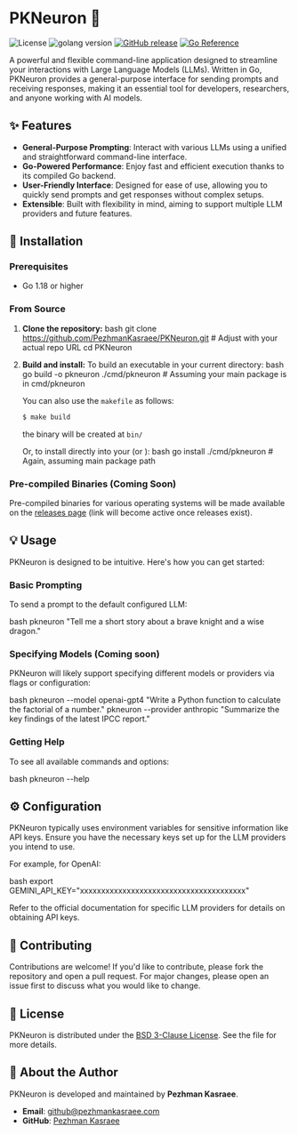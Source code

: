 # PKNeuron 🧠

![License](https://img.shields.io/badge/License-BSD_3--Clause-blue.svg)
![golang version](https://img.shields.io/github/go-mod/go-version/pezhmankasraee/pkneuron)
[![GitHub release](https://img.shields.io/github/v/release/pezhmankasraee/pkneuron)](https://github.com/pezhmankasraee/pksetdev/releases)
[![Go Reference](https://pkg.go.dev/badge/github.com/pezhmankasraee/pkneuron.svg)](https://pkg.go.dev/github.com/pezhmankasraee/pkneuron)

A powerful and flexible command-line application designed to streamline your interactions with Large Language Models (LLMs). Written in Go, PKNeuron provides a general-purpose interface for sending prompts and receiving responses, making it an essential tool for developers, researchers, and anyone working with AI models.

## ✨ Features

*   **General-Purpose Prompting**: Interact with various LLMs using a unified and straightforward command-line interface.
*   **Go-Powered Performance**: Enjoy fast and efficient execution thanks to its compiled Go backend.
*   **User-Friendly Interface**: Designed for ease of use, allowing you to quickly send prompts and get responses without complex setups.
*   **Extensible**: Built with flexibility in mind, aiming to support multiple LLM providers and future features.

## 🚀 Installation

### Prerequisites

*   Go 1.18 or higher

### From Source

1.  **Clone the repository:**
    bash
    git clone https://github.com/PezhmanKasraee/PKNeuron.git # Adjust with your actual repo URL
    cd PKNeuron
    

2.  **Build and install:**
    To build an executable in your current directory:
    bash
    go build -o pkneuron ./cmd/pkneuron # Assuming your main package is in cmd/pkneuron

    You can also use the `makefile` as follows:
    ```bash
    $ make build
    ```
    the binary will be created at `bin/`
    
    Or, to install  directly into your  (or ):
    bash
    go install ./cmd/pkneuron # Again, assuming main package path
    

### Pre-compiled Binaries (Coming Soon)

Pre-compiled binaries for various operating systems will be made available on the [releases page](https://github.com/PezhmanKasraee/PKNeuron/releases) (link will become active once releases exist).

## 💡 Usage

PKNeuron is designed to be intuitive. Here's how you can get started:

### Basic Prompting

To send a prompt to the default configured LLM:

bash
pkneuron "Tell me a short story about a brave knight and a wise dragon."


### Specifying Models (Coming soon)

PKNeuron will likely support specifying different models or providers via flags or configuration:

bash
pkneuron --model openai-gpt4 "Write a Python function to calculate the factorial of a number."
pkneuron --provider anthropic "Summarize the key findings of the latest IPCC report."


### Getting Help

To see all available commands and options:

bash
pkneuron --help


## ⚙️ Configuration

PKNeuron typically uses environment variables for sensitive information like API keys. Ensure you have the necessary keys set up for the LLM providers you intend to use.

For example, for OpenAI:

bash
export GEMINI_API_KEY="xxxxxxxxxxxxxxxxxxxxxxxxxxxxxxxxxxxxxxx"


Refer to the official documentation for specific LLM providers for details on obtaining API keys.

## 🤝 Contributing

Contributions are welcome! If you'd like to contribute, please fork the repository and open a pull request. For major changes, please open an issue first to discuss what you would like to change.

## 📄 License

PKNeuron is distributed under the [BSD 3-Clause License](LICENSE). See the  file for more details.

## 📧 About the Author

PKNeuron is developed and maintained by **Pezhman Kasraee**.

*   **Email**: github@pezhmankasraee.com
*   **GitHub**: [Pezhman Kasraee](https://github.com/PezhmanKasraee)